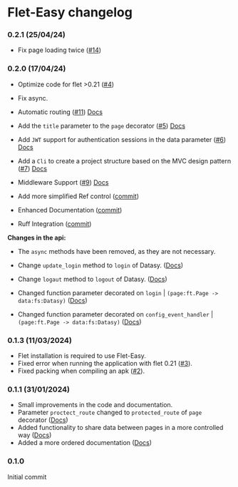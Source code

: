 # Flet-Easy changelog

### 0.2.1 (25/04/24)
* Fix page loading twice ([#14](https://github.com/Daxexs/flet-easy/issues/14))

### 0.2.0 (17/04/24)
* Optimize code for flet >0.21 ([#4](https://github.com/Daxexs/flet-easy/issues/4))

* Fix async.

* Automatic routing ([#11](https://github.com/Daxexs/flet-easy/issues/11)) [Docs](https://daxexs.github.io/flet-easy/0.2/Add-pages/In-automatic/)

* Add the `title` parameter to the `page` decorator ([#5](https://github.com/Daxexs/flet-easy/issues/5)) [Docs](https://daxexs.github.io/flet-easy/0.2/How-to-use/#example_1)

* Add `JWT` support for authentication sessions in the data parameter ([#6](https://github.com/Daxexs/flet-easy/issues/6)) [Docs](https://daxexs.github.io/flet-easy/0.2/Basic-JWT/)

* Add a `Cli` to create a project structure based on the MVC design pattern ([#7](https://github.com/Daxexs/flet-easy/issues/7)) [Docs](https://daxexs.github.io/flet-easy/0.2/CLI-to-create-app/)

* Middleware Support ([#9](https://github.com/Daxexs/flet-easy/issues/9)) [Docs](https://daxexs.github.io/flet-easy/0.2/Midleware/)

* Add more simplified Ref control ([commit](https://github.com/Daxexs/flet-easy/commit/907380ed56e646ffe3ec48b81d7b35a9385e5f5d))

* Enhanced Documentation ([commit](https://github.com/Daxexs/flet-easy/commit/a742e6790cf72f17c416147f899c74bcd512ab54))

* Ruff Integration ([commit](https://github.com/Daxexs/flet-easy/commit/9de267eb6601d6afb2757d90e5a26e51f2325f2e))

**Changes in the api:**
* The `async` methods have been removed, as they are not necessary.
  
* Change `update_login` method to `login` of Datasy. ([Docs](https://daxexs.github.io/flet-easy/0.2/Customized-app/Route-protection/#login))
  
* Change `logaut` method to `logout` of Datasy. ([Docs](https://daxexs.github.io/flet-easy/0.2/Customized-app/Route-protection/#logout))

* Changed function parameter decorated on `login` | `(page:ft.Page -> data:fs:Datasy)` ([Docs](https://daxexs.github.io/flet-easy/0.2/Customized-app/Route-protection/))

* Changed function parameter decorated on `config_event_handler` | `(page:ft.Page -> data:fs:Datasy)` ([Docs](https://daxexs.github.io/flet-easy/0.2/Customized-app/Events/))
  
  
### 0.1.3 (11/03/2024)
* Flet installation is required to use Flet-Easy.
* Fixed error when running the application with flet 0.21 ([#3](https://github.com/Daxexs/flet-easy/issues/3)).
* Fixed packing when compiling an apk ([#2](https://github.com/Daxexs/flet-easy/issues/2)).
  
### 0.1.1 (31/01/2024)
* Small improvements in the code and documentation.
* Parameter `proctect_route` changed to `protected_route` of `page` decorator ([Docs](https://daxexs.github.io/flet-easy/0.1.3/Customized-app/Route-protection/))
* Added functionality to share data between pages in a more controlled way ([Docs](https://daxexs.github.io/flet-easy/0.1.3/Data-sharing-between-pages/))
* Added a more ordered documentation ([Docs](https://daxexs.github.io/flet-easy/))

### 0.1.0
Initial commit